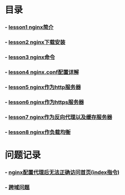 
# 目录
### - [lesson1 nginx简介](https://github.com/yancongcong1/study-log/tree/master/nginx/简介.md)
### - [lesson2 nginx下载安装](https://github.com/yancongcong1/study-log/tree/master/nginx/下载安装.md)
### - [lesson3 nginx命令](https://github.com/yancongcong1/study-log/tree/master/nginx/命令介绍.md)
### - [lesson4 nginx.conf配置详解](https://github.com/yancongcong1/study-log/tree/master/nginx/配置详解.md)
### - [lesson5 nginx作为http服务器](https://github.com/yancongcong1/study-log/tree/master/nginx/http服务器.md)
### - [lesson6 nginx作为https服务器](https://github.com/yancongcong1/study-log/tree/master/nginx/https服务器.md)
### - [lesson7 nginx作为反向代理以及缓存服务器](https://github.com/yancongcong1/study-log/tree/master/nginx/反向代理和缓存服务器.md)
### - [lesson8 nginx作负载均衡](https://github.com/yancongcong1/study-log/tree/master/nginx/负载均衡.md)

# 问题记录
### - [nginx配置代理后无法正确访问首页(index指令)](https://github.com/yancongcong1/study-log/tree/master/nginx/problem/index指令.md)
### - [跨域问题](https://github.com/yancongcong1/study-log/tree/master/nginx/problem/跨域.md)